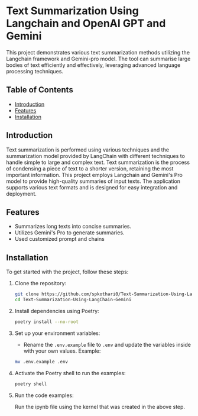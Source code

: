 # Text Summarization Using Langchain and OpenAI GPT and Gemini

This project demonstrates various text summarization methods utilizing the Langchain framework and Gemini-pro model. The tool can summarise large bodies of text efficiently and effectively, leveraging advanced language processing techniques.

## Table of Contents

- [Introduction](#introduction)
- [Features](#features)
- [Installation](#installation)

## Introduction

Text summarization is performed using various techniques and the summarization model provided by LangChain with different techniques to handle simple to large and complex text. Text summarization is the process of condensing a piece of text to a shorter version, retaining the most important information. This project employs Langchain and Gemini's Pro model to provide high-quality summaries of input texts. The application supports various text formats and is designed for easy integration and deployment.

## Features

- Summarizes long texts into concise summaries.
- Utilizes Gemini's Pro to generate summaries.
- Used customized prompt and chains

## Installation

To get started with the project, follow these steps:

1. Clone the repository:

   ```bash
   git clone https://github.com/spkothari0/Text-Summarization-Using-LangChain-Gemini.git
   cd Text-Summarization-Using-LangChain-Gemini
   ```

2. Install dependencies using Poetry:

   ```bash
   poetry install --no-root
   ```

3. Set up your environment variables:

   - Rename the `.env.example` file to `.env` and update the variables inside with your own values. Example:

   ```bash
   mv .env.example .env
   ```

4. Activate the Poetry shell to run the examples:

   ```bash
   poetry shell
   ```

5. Run the code examples:

   Run the ipynb file using the kernel that was created in the above step.
